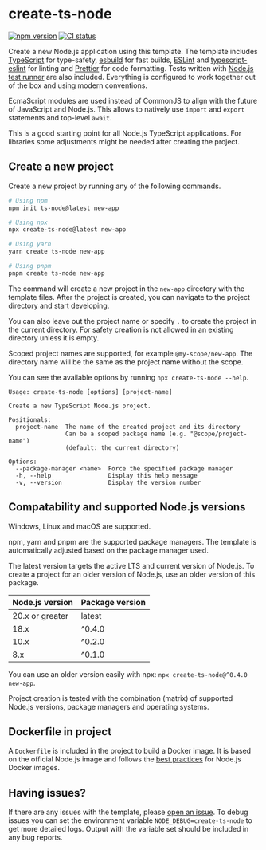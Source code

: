 # create-ts-node

[![npm version](https://badge.fury.io/js/create-ts-node.svg)](https://badge.fury.io/js/create-ts-node)
[![CI status](https://github.com/hilzu/create-ts-node/actions/workflows/ci.yml/badge.svg)](https://github.com/Hilzu/create-ts-node/actions/workflows/ci.yml)

Create a new Node.js application using this template.
The template includes [TypeScript][typescript] for type-safety, [esbuild][esbuild] for fast builds, [ESLint][eslint] and [typescript-eslint][ts-eslint] for linting and [Prettier][prettier] for code formatting.
Tests written with [Node.js test runner][node-test] are also included.
Everything is configured to work together out of the box and using modern conventions.

EcmaScript modules are used instead of CommonJS to align with the future of JavaScript and Node.js.
This allows to natively use `import` and `export` statements and top-level `await`.

This is a good starting point for all Node.js TypeScript applications.
For libraries some adjustments might be needed after creating the project.

## Create a new project

Create a new project by running any of the following commands.

```bash
# Using npm
npm init ts-node@latest new-app

# Using npx
npx create-ts-node@latest new-app

# Using yarn
yarn create ts-node new-app

# Using pnpm
pnpm create ts-node new-app
```

The command will create a new project in the `new-app` directory with the template files.
After the project is created, you can navigate to the project directory and start developing.

You can also leave out the project name or specify `.` to create the project in the current directory.
For safety creation is not allowed in an existing directory unless it is empty.

Scoped project names are supported, for example `@my-scope/new-app`.
The directory name will be the same as the project name without the scope.

You can see the available options by running `npx create-ts-node --help`.

```
Usage: create-ts-node [options] [project-name]

Create a new TypeScript Node.js project.

Positionals:
  project-name  The name of the created project and its directory
                Can be a scoped package name (e.g. "@scope/project-name")
                (default: the current directory)

Options:
  --package-manager <name>  Force the specified package manager
  -h, --help                Display this help message
  -v, --version             Display the version number
```

## Compatability and supported Node.js versions

Windows, Linux and macOS are supported.

npm, yarn and pnpm are the supported package managers.
The template is automatically adjusted based on the package manager used.

The latest version targets the active LTS and current version of Node.js.
To create a project for an older version of Node.js, use an older version of this package.

| Node.js version | Package version |
| --------------- | --------------- |
| 20.x or greater | latest          |
| 18.x            | ^0.4.0          |
| 10.x            | ^0.2.0          |
| 8.x             | ^0.1.0          |

You can use an older version easily with npx: `npx create-ts-node@^0.4.0 new-app`.

Project creation is tested with the combination (matrix) of supported Node.js versions, package managers and operating systems.

## Dockerfile in project

A `Dockerfile` is included in the project to build a Docker image.
It is based on the official Node.js image and follows the [best practices][docker-node-best-practices] for Node.js Docker images.

## Having issues?

If there are any issues with the template, please [open an issue][new-issue].
To debug issues you can set the environment variable `NODE_DEBUG=create-ts-node` to get more detailed logs.
Output with the variable set should be included in any bug reports.

[new-issue]: https://github.com/Hilzu/create-ts-node/issues/new/choose
[typescript]: https://www.typescriptlang.org
[esbuild]: https://esbuild.github.io
[eslint]: https://eslint.org
[ts-eslint]: https://typescript-eslint.io
[prettier]: https://prettier.io
[node-test]: https://nodejs.org/api/test.html#test-runner
[docker-node-best-practices]: https://github.com/nodejs/docker-node/blob/main/docs/BestPractices.md
